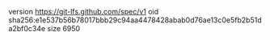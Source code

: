 version https://git-lfs.github.com/spec/v1
oid sha256:e1e537b56b78017bbb29c94aa4478428abab0d76ae13c0e5fb2b51da2bf0c34e
size 6950

